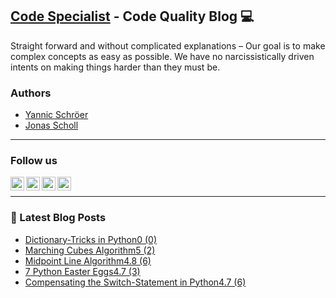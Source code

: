 ## [Code Specialist][website] - Code Quality Blog 💻

Straight forward and without complicated explanations – Our goal is to make complex concepts as easy as possible. We have no narcissistically driven intents on making things harder than they must be.

### Authors

- [Yannic Schröer][account-yannic]
- [Jonas Scholl][account-jonas]

---

### Follow us

[<img align="left" alt="Code Specialist | Facebook" width="22px" src="https://cdn.jsdelivr.net/npm/simple-icons@v3/icons/facebook.svg" />][facebook]
[<img align="left" alt="Code Specialist | Instagram" width="22px" src="https://cdn.jsdelivr.net/npm/simple-icons@v3/icons/instagram.svg" />][instagram]
[<img align="left" alt="Code Specialist | Pinterest" width="22px" src="https://cdn.jsdelivr.net/npm/simple-icons@v3/icons/pinterest.svg" />][pinterest]
[<img align="left" alt="Code Specialist | Twitter" width="22px" src="https://cdn.jsdelivr.net/npm/simple-icons@v3/icons/twitter.svg" />][twitter]

<br />

---

### 📕 Latest Blog Posts
<!-- BLOG-POST-LIST:START -->
- [Dictionary-Tricks in Python0 (0)](https://code-specialist.com/python/dictionary-tricks-in-python/)
- [Marching Cubes Algorithm5 (2)](https://code-specialist.com/algorithms/marching-cubes-algorithm/)
- [Midpoint Line Algorithm4.8 (6)](https://code-specialist.com/algorithms/midpoint-line-algorithm/)
- [7 Python Easter Eggs4.7 (3)](https://code-specialist.com/python/7-python-easter-eggs/)
- [Compensating the Switch-Statement in Python4.7 (6)](https://code-specialist.com/python/compensating-the-switch-statement-in-python/)
<!-- BLOG-POST-LIST:END -->

[website]: https://code-specialist.com
[facebook]: https://www.facebook.com/specialistcode/
[twitter]: https://twitter.com/specialist_code
[instagram]: https://www.instagram.com/specialist_code/
[pinterest]: https://www.pinterest.de/codespecialist/

[account-yannic]: https://github.com/yannicschroeer
[account-jonas]: https://github.com/JonasScholl
